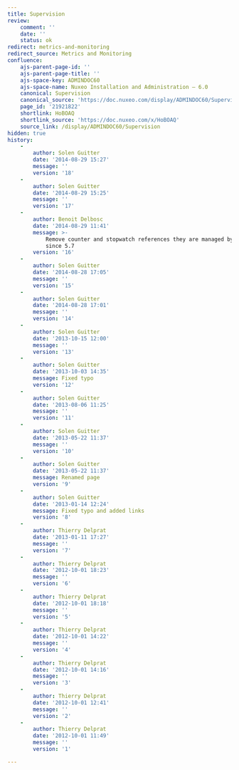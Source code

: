 ```yaml
---
title: Supervision
review:
    comment: ''
    date: ''
    status: ok
redirect: metrics-and-monitoring
redirect_source: Metrics and Monitoring
confluence:
    ajs-parent-page-id: ''
    ajs-parent-page-title: ''
    ajs-space-key: ADMINDOC60
    ajs-space-name: Nuxeo Installation and Administration — 6.0
    canonical: Supervision
    canonical_source: 'https://doc.nuxeo.com/display/ADMINDOC60/Supervision'
    page_id: '21921822'
    shortlink: HoBOAQ
    shortlink_source: 'https://doc.nuxeo.com/x/HoBOAQ'
    source_link: /display/ADMINDOC60/Supervision
hidden: true
history:
    -
        author: Solen Guitter
        date: '2014-08-29 15:27'
        message: ''
        version: '18'
    -
        author: Solen Guitter
        date: '2014-08-29 15:25'
        message: ''
        version: '17'
    -
        author: Benoit Delbosc
        date: '2014-08-29 11:41'
        message: >-
            Remove counter and stopwatch references they are managed by metrics
            since 5.7
        version: '16'
    -
        author: Solen Guitter
        date: '2014-08-28 17:05'
        message: ''
        version: '15'
    -
        author: Solen Guitter
        date: '2014-08-28 17:01'
        message: ''
        version: '14'
    -
        author: Solen Guitter
        date: '2013-10-15 12:00'
        message: ''
        version: '13'
    -
        author: Solen Guitter
        date: '2013-10-03 14:35'
        message: Fixed typo
        version: '12'
    -
        author: Solen Guitter
        date: '2013-08-06 11:25'
        message: ''
        version: '11'
    -
        author: Solen Guitter
        date: '2013-05-22 11:37'
        message: ''
        version: '10'
    -
        author: Solen Guitter
        date: '2013-05-22 11:37'
        message: Renamed page
        version: '9'
    -
        author: Solen Guitter
        date: '2013-01-14 12:24'
        message: Fixed typo and added links
        version: '8'
    -
        author: Thierry Delprat
        date: '2013-01-11 17:27'
        message: ''
        version: '7'
    -
        author: Thierry Delprat
        date: '2012-10-01 18:23'
        message: ''
        version: '6'
    -
        author: Thierry Delprat
        date: '2012-10-01 18:18'
        message: ''
        version: '5'
    -
        author: Thierry Delprat
        date: '2012-10-01 14:22'
        message: ''
        version: '4'
    -
        author: Thierry Delprat
        date: '2012-10-01 14:16'
        message: ''
        version: '3'
    -
        author: Thierry Delprat
        date: '2012-10-01 12:41'
        message: ''
        version: '2'
    -
        author: Thierry Delprat
        date: '2012-10-01 11:49'
        message: ''
        version: '1'

---
```

